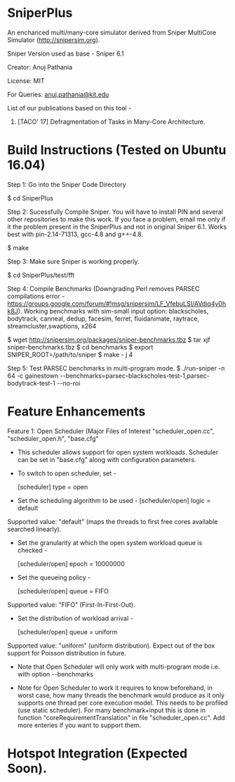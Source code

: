# SniperPlus
An enchanced multi/many-core simulator derived from Sniper MultiCore Simulator (http://snipersim.org).

Sniper Version used as base - Sniper 6.1

Creator: Anuj Pathania

License: MIT

For Queries: anuj.pathania@kit.edu

List of our publications based on this tool -

1. [TACO' 17] Defragmentation of Tasks in Many-Core Architecture.

# Build Instructions (Tested on Ubuntu 16.04)

Step 1: Go into the Sniper Code Directory

$ cd SniperPlus

Step 2: Sucessfully Compile Sniper. You will have to install PIN and several other repositories to make this work. If you face a problem, email me only if it the problem present in the SniperPlus and not in original Sniper 6.1. Works best with pin-2.14-71313, gcc-4.8 and g++-4.8.

$ make

Step 3: Make sure Sniper is working properly.

$ cd SniperPlus/test/fft

Step 4: Compile Benchmarks (Downgrading Perl removes PARSEC compilations error - https://groups.google.com/forum/#!msg/snipersim/LF_VfebuLSI/AVdiq4y0hk8J). Working benchmarks with sim-small input option: blackscholes, bodytrack, canneal, dedup, facesim, ferret, fluidanimate, raytrace, streamcluster,swaptions, x264

$ wget http://snipersim.org/packages/sniper-benchmarks.tbz
$ tar xjf sniper-benchmarks.tbz
$ cd benchmarks
$ export SNIPER_ROOT=/path/to/sniper
$ make - j 4

Step 5: Test PARSEC benchmarks in multi-program mode.
$ ./run-sniper -n 64 -c gainestown --benchmarks=parsec-blackscholes-test-1,parsec-bodytrack-test-1 --no-roi 


# Feature Enhancements

Feature 1: Open Scheduler (Major Files of Interest "scheduler_open.cc", "scheduler_open.h", "base.cfg"

* This scheduler allows support for open system workloads. Scheduler can be set in "base.cfg" along with configuration parameters. 

* To switch to open scheduler, set -

	[scheduler]
	type = open

* Set the scheduling algorithm to be used -
	[scheduler/open]
	logic = default

Supported value: "default" (maps the threads to first free cores available searched linearly).

* Set the granularity at which the open system workload queue is checked -

	[scheduler/open]
	epoch = 10000000

* Set the queueing policy -
	
	[scheduler/open]
	queue = FIFO

Supported value: "FIFO" (First-In-First-Out).

* Set the distribution of workload arrival -

	[scheduler/open]
	queue = uniform


Supported value: "uniform" (uniform distribution). Expect out of the box support for Poisson distribution in future.

* Note that Open Scheduler will only work with multi-program mode i.e. with option --benchmarks

* Note for Open Scheduler to work it requires to know beforehand, in worst case, how many threads the benchmark would produce as it only supports one thread per core execution model. This needs to be profiled (use static scheduler). For many benchmark+input this is done in function "coreRequirementTranslation" in file "scheduler_open.cc". Add more enteries if you want to support them.


# Hotspot Integration (Expected Soon).
